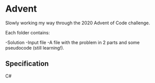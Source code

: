 # Advent

Slowly working my way through the 2020 Advent of Code challenge.

Each folder contains: 

-Solution
-Input file
-A file with the problem in 2 parts and some pseudocode (still learning!). 

## Specification
C#

